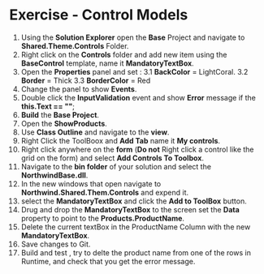 ﻿# Exercise - Control Models

1. Using the **Solution Explorer** open the **Base** Project and navigate to **Shared.Theme.Controls** Folder.
2. Right click on the **Controls** folder and add new item using the **BaseControl** template, name it **MandatoryTextBox**.
3. Open the **Properties** panel and set :
3.1 **BackColor** = LightCoral.
3.2 **Border** = Thick
3.3 **BorderColor** = Red
4. Change the panel to show **Events**.
5. Double click the **InputValidation** event and show **Error** message if the **this.Text == ""**;
6. **Build** the **Base Project**.
7. Open the **ShowProducts**.
8. Use **Class Outline** and navigate to the **view**.
9. Right Click the ToolBoox and **Add Tab** name it **My controls**.
10. Right click anywhere on the **form** (**Do not** Right click a control like the grid on the form) and select **Add Controls To Toolbox**.
11. Navigate to the **bin folder** of your solution and select the **NorthwindBase.dll**.
12. In the new windows that open navigate to **Northwind.Shared.Them.Controls** and expend it.
13. select the  **MandatoryTextBox** and click the **Add to ToolBox** button.
14. Drug and drop the **MandatoryTextBox** to the screen set the **Data** property to point to the **Products.ProductName**.
15. Delete the current textBox in the ProductName Column with the new **MandatoryTextBox**.
16. Save changes to Git.
17. Build and test , try to delte the product name from one of the rows in Runtime, and check that you get the error message.